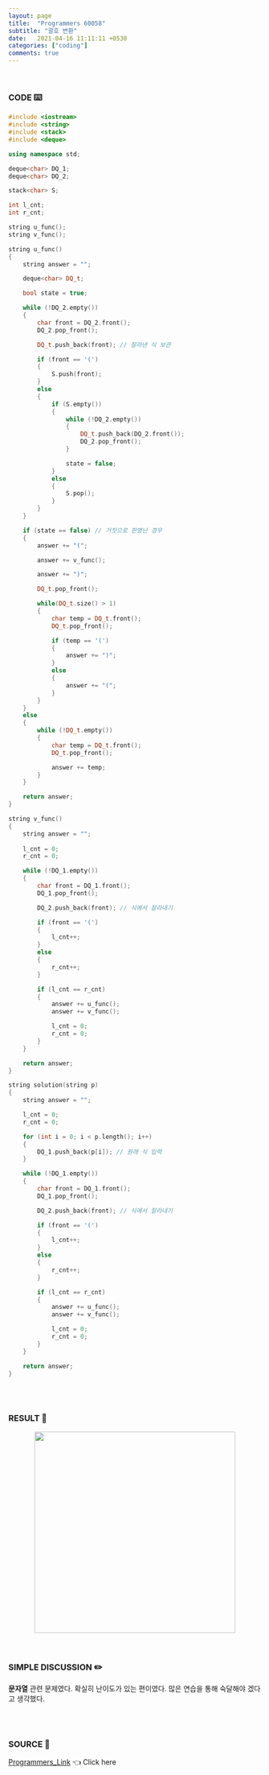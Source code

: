 ```yaml
---
layout: page
title:  "Programmers 60058"
subtitle: "괄호 변환"
date:   2021-04-16 11:11:11 +0530
categories: ["coding"]
comments: true
---
```


<br>

### CODE ⌨️

```c++
#include <iostream>
#include <string>
#include <stack>
#include <deque>

using namespace std;

deque<char> DQ_1;
deque<char> DQ_2;

stack<char> S;

int l_cnt;
int r_cnt;

string u_func();
string v_func();

string u_func()
{
    string answer = "";

    deque<char> DQ_t;

    bool state = true;

    while (!DQ_2.empty())
    {
        char front = DQ_2.front();
        DQ_2.pop_front();

        DQ_t.push_back(front); // 잘라낸 식 보관

        if (front == '(')
        {
            S.push(front);
        }
        else
        {
            if (S.empty())
            {
                while (!DQ_2.empty())
                {
                    DQ_t.push_back(DQ_2.front());
                    DQ_2.pop_front();
                }

                state = false;
            }
            else
            {
                S.pop();
            }
        }
    }

    if (state == false) // 거짓으로 판명난 경우
    {
        answer += "(";

        answer += v_func();

        answer += ")";

        DQ_t.pop_front();

        while(DQ_t.size() > 1)
        {
            char temp = DQ_t.front();
            DQ_t.pop_front();

            if (temp == '(')
            {
                answer += ")";
            }
            else
            {
                answer += "(";
            }
        }
    }
    else
    {
        while (!DQ_t.empty())
        {
            char temp = DQ_t.front();
            DQ_t.pop_front();

            answer += temp;
        }
    }

    return answer;
}

string v_func()
{
    string answer = "";
    
    l_cnt = 0;
    r_cnt = 0;

    while (!DQ_1.empty())
    {
        char front = DQ_1.front();
        DQ_1.pop_front();

        DQ_2.push_back(front); // 식에서 잘라내기

        if (front == '(')
        {
            l_cnt++;
        }
        else
        {
            r_cnt++;
        }

        if (l_cnt == r_cnt)
        {
            answer += u_func();
            answer += v_func();

            l_cnt = 0;
            r_cnt = 0;
        }
    }

    return answer;
}

string solution(string p)
{    
    string answer = "";

    l_cnt = 0;
    r_cnt = 0;

    for (int i = 0; i < p.length(); i++)
    {
        DQ_1.push_back(p[i]); // 원래 식 입력
    }

    while (!DQ_1.empty())
    {
        char front = DQ_1.front();
        DQ_1.pop_front();

        DQ_2.push_back(front); // 식에서 잘라내기

        if (front == '(')
        {
            l_cnt++;
        }
        else
        {
            r_cnt++;
        }

        if (l_cnt == r_cnt)
        {
            answer += u_func();
            answer += v_func();

            l_cnt = 0;
            r_cnt = 0;
        }
    }

    return answer;
}
```  

<br>
<br>

### RESULT 💛

<img src="{{ '/assets/programmers/p60058r.jpg' }}" style="width: 400px; height: auto; margin-left: auto; margin-right: auto; display: block;">  

<br>
<br>

### SIMPLE DISCUSSION ✏️

**문자열** 관련 문제였다. 확실히 난이도가 있는 편이였다. 많은 연습을 통해 숙달해야 겠다고 생각했다.  

<br>
<br>

### SOURCE 💎

[Programmers_Link][link] 👈 Click here  

<br>
<br>
<br>

<script src="https://utteranc.es/client.js"
        repo="DCherish/DCherish.github.io"
        issue-term="pathname"
        theme="boxy-light"
        crossorigin="anonymous"
        async>
</script>

[link]: https://programmers.co.kr/learn/courses/30/lessons/60058